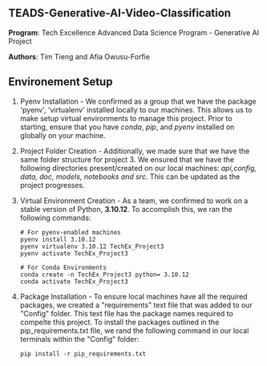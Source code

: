 ## TEADS-Generative-AI-Video-Classification

**Program**: Tech Excellence Advanced Data Science Program - Generative AI Project

**Authors**: Tim Tieng and Afia Owusu-Forfie

## Environement Setup

1. Pyenv Installation - We confirmed as a group that we have the package 'pyenv', 'virtualenv' installed locally to our machines. This allows us to make setup virtual environments to manage this project. Prior to starting, ensure that you have *conda*, *pip*, and *pyenv* installed on globally on your machine.

2. Project Folder Creation - Additionally, we made sure that we have the same folder structure for project 3. We ensured that we have the following directories present/created on our local machines: *api,config, data, doc, models, notebooks and src*. This can be updated as the project progresses.

3. Virtual Environment Creation - As a team, we confirmed to work on a stable version of Python, **3.10.12**. To accomplish this, we ran the following commands:

       # For pyenv-enabled machines
       pyenv install 3.10.12
       pyenv virtualenv 3.10.12 TechEx_Project3
       pyenv activate TechEx_Project3

       # For Conda Environments
       conda create -n TechEx_Project3 python= 3.10.12
       conda activate TechEx_Project3

4. Package Installation - To ensure  local machines have all the required packages, we created a "requirements" text file that was added to our "Config" folder. This text file has the package names required to compelte this project. To install the packages outlined in the pip_requirements.txt file, we rand the following command in our local terminals within the "Config" folder:

       pip install -r pip_requirements.txt


